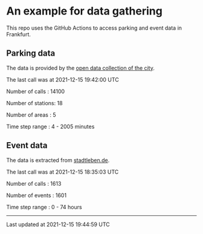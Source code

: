 # An example for data gathering

This repo uses the GitHub Actions to access parking and event data in Frankfurt.

## Parking data
The data is provided by the [open data collection of the city](https://www.offenedaten.frankfurt.de/).

The last call was at 2021-12-15 19:42:00 UTC

Number of calls   : 14100

Number of stations:    18

Number of areas   :     5

Time step range   :     4 -  2005 minutes


## Event data
The data is extracted from [stadtleben.de](https://stadtleben.de/frankfurt/).

The last call was at 2021-12-15 18:35:03 UTC

Number of calls   : 1613

Number of events  : 1601

Time step range   :    0 -   74 hours


----

Last updated at 2021-12-15 19:44:59 UTC
